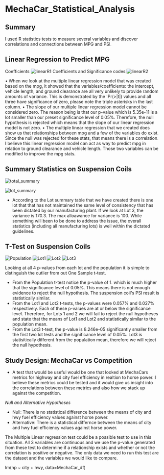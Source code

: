 # MechaCar_Statistical_Analysis

## Summary
I used R statistics tests to measure several variables and discover correlations and connections between MPG and PSI.

## Linear Regression to Predict MPG
Coefficients
![linearR1](path)
Coefficients and Significance codes
![linearR2](path)

•	When we look at the multiple linear regression model that was created based on the mpg, it showed that the variables/coefficients: the intercept, vehicle length, and ground clearance are all very unlikely to provide random amounts of variance. This is demonstrated by the 'Pr(>|t|) values and all three have significance of zero, please note the triple asterisks in the last column.
•	The slope of our multiple linear regression model cannot be considered zero. The reason being is that our p-value which is 5.35e-11 is a lot smaller than our preset significance level of 0.05%. Therefore, the null hypothesis is rejected which means that the slope of our linear regression model is not zero.
•	The multiple linear regression that we created does show us that relationships between mpg and a few of the variables do exist. Since the null was rejected for these stats, that means there is a correlation. I believe this linear regression model can act as way to predict mpg in relation to ground clearance and vehicle length. Those two variables can be modified to improve the mpg stats.

## Summary Statistics on Suspension Coils

![total_summary](path)

![lot_summary](path)

* According to the Lot summary table that we have created there is one lot that that has not maintained the same level of consistency that has been dictated by our manufacturing plant. If we look at Lot 3, the variance is 170.3. The max alloawance for variance is 100. While something will been to be done to address the issue, the overall statistics (including all manufacturing lots) is well within the dictated guidelines.

## T-Test on Suspension Coils

![Population](path)
![Lot1](path)
![Lot2](path)
![Lot3](path)

Looking at all 4 p-values from each lot and the population it is simple to distinguish the outlier from out One Sample t-test.

* From the Population t-test notice the p-value of 1. which is much higher that the significance level of 0.05%. This means there is not enough evidence to reject the null hypothesis. The suspension coil's PSI result is statistically similar.
* From the Lot1 and Lot2 t-tests, the p-values were 0.057% and 0.027% respectively. Each of these p-values are at or below the significance level. Therefore, for Lots 1 and 2 we will fail to reject the null hypotheses and state that the means of Lot1 and Lot2 and statistically similar to the population mean.
* From the Lot3 t-test, the p-value is 8.246e-05 significantly smaller from the first two lot tests and the significance level of 0.05%. Lot3 is statisitically different from the population mean, therefore we will reject the null hypothesis.

## Study Design: MechaCar vs Competition

* A test that would be useful would be one that looked at MechaCars metrics for highway and city fuel efficiency in realtion to horse power. I believe these metrics could be tested and it would give us insight into the correlations between these metrics and also how we stack up against the competition.

*Null and Alternative Hypotheses*
  - Null: There is no statistical difference between the means of city and hwy fuel efficiency values against horse power.
  - Alternative: There is a statistical differnce between the means of city and hwy fuel efficiency values against horse power.

The Multiple Linear regression test could be a possible test to use in this situation. All 3 variables are continuous and we use the p-value generated from these test to determine if a relationship exists and whether or not the correlation is positive or negative. The only data we need to run this test are the dataset and the variables we would like to compare. 

lm(hp ~ city + hwy, data=MechaCar_df)
